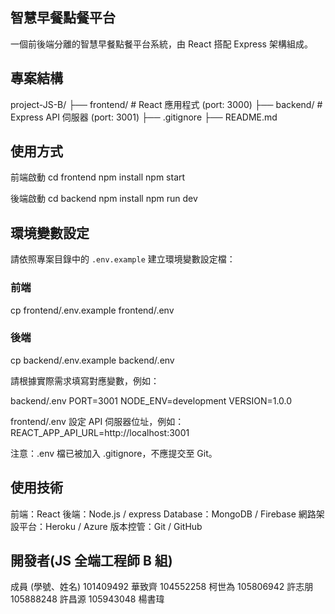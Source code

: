 ## 智慧早餐點餐平台

一個前後端分離的智慧早餐點餐平台系統，由 React 搭配 Express 架構組成。

## 專案結構

project-JS-B/
├── frontend/ # React 應用程式 (port: 3000)
├── backend/ # Express API 伺服器 (port: 3001)
├── .gitignore
├── README.md

## 使用方式
前端啟動
cd frontend
npm install
npm start

後端啟動
cd backend
npm install
npm run dev

## 環境變數設定
請依照專案目錄中的 `.env.example` 建立環境變數設定檔：

### 前端
cp frontend/.env.example frontend/.env

### 後端
cp backend/.env.example backend/.env

請根據實際需求填寫對應變數，例如：

backend/.env
PORT=3001
NODE_ENV=development
VERSION=1.0.0

frontend/.env
設定 API 伺服器位址，例如：
REACT_APP_API_URL=http://localhost:3001

注意：.env 檔已被加入 .gitignore，不應提交至 Git。

## 使用技術
前端：React
後端：Node.js / express
Database：MongoDB / Firebase
網路架設平台：Heroku / Azure
版本控管：Git / GitHub

## 開發者(JS 全端工程師 B 組)
成員 (學號、姓名)
101409492 華致齊
104552258 柯世為
105806942 許志朋
105888248 許昌源
105943048 楊書瑋